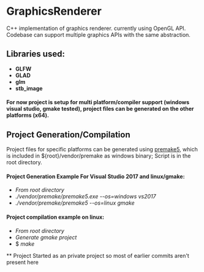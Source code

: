 # GraphicsRenderer

C++ implementation of graphics renderer. currently using OpenGL API. Codebase can support multiple graphics APIs with the same abstraction.

## Libraries used:
  - **GLFW**
  - **GLAD**
  - **glm**
  - **stb_image**

#### For now project is setup for multi platform/compiler support (windows visual studio, gmake tested), project files can be generated on the other platforms (x64).

## Project Generation/Compilation
Project files for specific platforms can be generated using [premake5](https://github.com/premake/premake-core/wiki/What-Is-Premake),
which is included in ${root}/vendor/premake as windows binary; Script is in the root directory.

#### Project Generation Example For Visual Studio 2017 and linux/gmake:
  - *From root directory*
  - *./vendor/premake/premake5.exe --os=windows vs2017*
  - *./vendor/premake/premake5 --os=linux gmake*

#### Project compilation example on linux:
  - *From root directory*
  - *Generate gmake project*
  - $ *make*

** Project Started as an private project so most of earlier commits aren't present here
